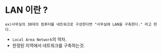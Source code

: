 # LAN 이란 ?
    ex)사무실의 30대의 컴퓨터를 네트워크로 구성한다면 "사무실에 LAN을 구축한다." 라고 한다.
* `Local Area Network`의 약자.
* 한정된 지역에서 네트워크를 구축하는것.
    